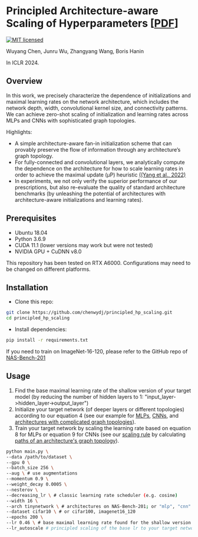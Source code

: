 # Principled Architecture-aware Scaling of Hyperparameters [[PDF]()]

[![MIT licensed](https://img.shields.io/badge/license-MIT-brightgreen.svg)](LICENSE.md)

Wuyang Chen, Junru Wu, Zhangyang Wang, Boris Hanin

In ICLR 2024.


## Overview

In this work, we precisely characterize the dependence of initializations and maximal learning rates on the network architecture, which includes the network depth, width, convolutional kernel size, and connectivity patterns.
We can achieve zero-shot scaling of initialization and learning rates across MLPs and CNNs with sophisticated graph topologies.

Highlights:
* A simple architecture-aware fan-in initialization scheme that can provably preserve the flow of information through any architecture’s graph topology.
* For fully-connected and convolutional layers, we analytically compute the dependence on the architecture for how to scale learning rates in order to achieve the maximal update (μP) heuristic [((Yang et al., 2022)](https://arxiv.org/abs/2203.03466)
* In experiments, we not only verify the superior performance of our prescriptions, but also re-evaluate the quality of standard architecture benchmarks (by unleashing the potential of architectures with architecture-aware initializations and learning rates).


## Prerequisites
- Ubuntu 18.04
- Python 3.6.9
- CUDA 11.1 (lower versions may work but were not tested)
- NVIDIA GPU + CuDNN v8.0

This repository has been tested on RTX A6000. Configurations may need to be changed on different platforms.


## Installation
* Clone this repo:
```bash
git clone https://github.com/chenwydj/principled_hp_scaling.git
cd principled_hp_scaling
```
* Install dependencies:
```bash
pip install -r requirements.txt
```

If you need to train on ImageNet-16-120, please refer to the GitHub repo of [NAS-Bench-201](https://github.com/D-X-Y/NAS-Bench-201)

## Usage
1. Find the base maximal learning rate of the shallow version of your target model (by reducing the number of hidden layers to 1: "input_layer->hidden_layer->output_layer")
2. Initialize your target network (of deeper layers or different topologies) according to our equation 4 (see our example for [MLPs](https://github.com/chenwydj/principled_scaling_lr_init/blob/main/models/mlp_dags.py#L108), [CNNs](https://github.com/chenwydj/principled_scaling_lr_init/blob/main/models/cnn_dags.py#L101), and [architectures with complicated graph topologies](https://github.com/chenwydj/principled_scaling_lr_init/blob/main/models/cells.py#L32)).
3. Train your target network by scaling the learning rate based on equation 8 for MLPs or equation 9 for CNNs (see our [scaling rule](https://github.com/chenwydj/principled_scaling_lr_init/blob/main/main.py#L70) by calculating [paths of an architecture's graph topology](https://github.com/chenwydj/principled_scaling_lr_init/blob/main/dag_utils.py#L35)).


```bash
python main.py \
--data /path/to/dataset \
--gpu 0 \
--batch_size 256 \
--aug \ # use augmentations
--momentum 0.9 \
--weight_decay 0.0005 \
--nesterov \
--decreasing_lr \ # classic learning rate scheduler (e.g. cosine)
--width 16 \
--arch tinynetwork \ # architectures on NAS-Bench-201; or "mlp", "cnn"
--dataset cifar10 \ # or cifar100, imagenet16_120
--epochs 200 \
--lr 0.46 \ # base maximal learning rate found for the shallow version of your target model
--lr_autoscale # principled scaling of the base lr to your target network
```

